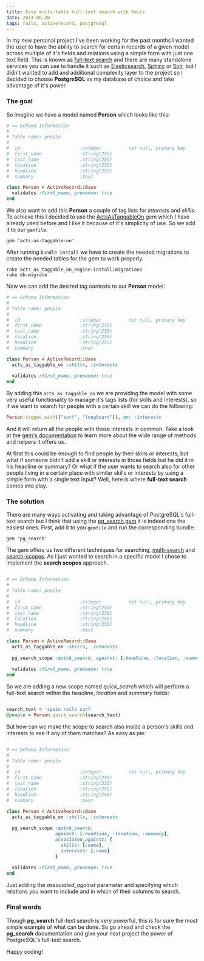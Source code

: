 ```yaml
---
title: Easy multi-table full-text search with Rails
date: 2014-06-20
tags: rails, activerecord, postgresql
---
```


In my new personal project I've been working for the past months I wanted the user to have the 
ability to search for certain records of a given model across multiple of it's fields and relations 
using a simple form with just one text field. This is known as <a href="https://en.wikipedia.org/wiki/Full_text_search" target="_blank">full-text search</a> and there are many standalone 
services you can use to handle it such as <a href="http://www.elasticsearch.org/" target="_blank">Elasticsearch</a>, 
<a href="http://sphinxsearch.com/" target="_blank">Sphinx</a> or <a href="https://lucene.apache.org/solr/" target="_blank">Solr</a>, but 
I didn't wanted to add and additional complexity layer to the project so I decided to choose **PostgreSQL** as my database of choice and 
take advantage of it's power.

### The goal

So imagine we have a model named **Person** which looks like this:

```ruby
# == Schema Information
#
# Table name: people
#
#  id                      :integer          not null, primary key
#  first_name              :string(255)
#  last_name               :string(255)
#  location                :string(255)
#  headline                :string(255)
#  summary                 :text

class Person < ActiveRecord::Base
  validates :first_name, presence: true
end
```

We also want to add this **Person** a couple of tag lists for *interests* and *skills*. To achieve this I decided to use the 
<a href="https://github.com/mbleigh/acts-as-taggable-on" target="_blank">ActsAsTaggableOn</a> gem which I have already used before and I like it because 
of it's simplicity of use. So we add it to our ```gemfile```:

 ```
 gem 'acts-as-taggable-on'
 ```

After running ```bundle install``` we have to create the needed migrations to create the needed tables for the gem to work properly:

```
rake acts_as_taggable_on_engine:install:migrations
rake db:migrate
```

Now we can add the desired tag contexts to our **Person** model:

```ruby
# == Schema Information
#
# Table name: people
#
#  id                      :integer          not null, primary key
#  first_name              :string(255)
#  last_name               :string(255)
#  location                :string(255)
#  headline                :string(255)
#  summary                 :text

class Person < ActiveRecord::Base
  acts_as_taggable_on :skills, :interests
  
  validates :first_name, presence: true
end
```

By adding this ```acts_as_taggable_on``` we are providing the model with some very useful functionality to manage it's tags lists (for skills and interests), so if we want to search for people with a certain skill we can do the following:

```ruby
Person.tagged_with(["surf", "longboard"]), on: :interests
```

And it will return all the people with those interests in common. Take a look at the <a href="http://rubydoc.info/gems/acts-as-taggable-on/" target="_blank">gem's documentation</a> to learn more about the wide range of methods and helpers it offers us.

At first this could be enough to find people by their skills or interests, but what if someone didn't add a skill or interests in those 
fields but he did it in his headline or summary? Or what if the user wants to search also for other people living in a certain place with similar 
skills or interests by using a simple form with a single text input? Well, here is where **full-text search** comes into play.

### The solution
There are many ways activating and taking advantage of PostgreSQL's full-text search but I think that using the <a href="https://github.com/Casecommons/pg_search" target="_blank">pg_search gem</a> it is indeed one the easiest ones. First, add it to you ```gemfile``` and run the corresponding bundle:

```
gem 'pg_search'
```

The gem offers us two different techniques for searching, <a href="https://github.com/Casecommons/pg_search#multi-search" target="_blank">multi-search</a> and <a href="https://github.com/Casecommons/pg_search#multi-search" target="_blank">search-scopes</a>. As I just wanted to search in a specific model I chose to implement the **search scopes** approach.

```ruby

# == Schema Information
#
# Table name: people
#
#  id                      :integer          not null, primary key
#  first_name              :string(255)
#  last_name               :string(255)
#  location                :string(255)
#  headline                :string(255)
#  summary                 :text

class Person < ActiveRecord::Base
  acts_as_taggable_on :skills, :interests
  
  pg_search_scope :quick_search, against: [:headline, :location, :summary]
  
  validates :first_name, presence: true
end
```

So we are adding a new scope named *quick_search* which will perform a full-text search within the *headline*, *location* and *summary* fields:

```ruby

search_text = 'spain rails surf'
@people = Person.quick_search(search_text)
```

But how can we make the scope to search also inside a person's skills and interests to see if any of them matches? As easy as pie:

```ruby

# == Schema Information
#
# Table name: people
#
#  id                      :integer          not null, primary key
#  first_name              :string(255)
#  last_name               :string(255)
#  location                :string(255)
#  headline                :string(255)
#  summary                 :text

class Person < ActiveRecord::Base
  acts_as_taggable_on :skills, :interests
  
  pg_search_scope :quick_search, 
                  against: [:headline, :location, :summary],
                  associated_against: {
                    skills: [:name],
                    interests: [:name]
                  }
  
  validates :first_name, presence: true
end
```

Just adding the *associated_against* parameter and specifying which relations you want to include and in which of their columns to search.

### Final words
Though **pg_search** full-text search is very powerful, this is for sure the most simple example of what can be done. So go ahead and check the **pg_search** documentation and give your next project the power of PostgreSQL's full-text search.

Happy coding!


